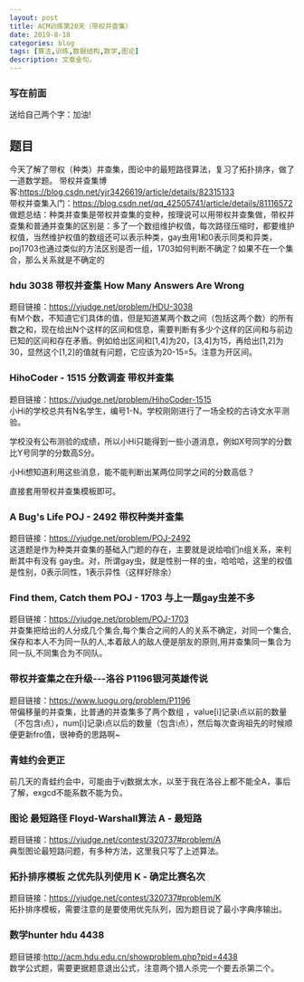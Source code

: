 ```yaml
---
layout: post
title: ACM训练第20天（带权并查集）
date: 2019-8-18
categories: blog
tags: [算法,训练,数据结构,数学,图论]
description: 文章金句。
---
```


### 写在前面
送给自己两个字：加油!

## 题目
今天了解了带权（种类）并查集，图论中的最短路径算法，复习了拓扑排序，做了一道数学题。
带权并查集博客:<https://blog.csdn.net/yjr3426619/article/details/82315133><br/>
带权并查集入门：<https://blog.csdn.net/qq_42505741/article/details/81116572><br/>
做题总结：种类并查集是带权并查集的变种，按理说可以用带权并查集做，带权并查集和普通并查集的区别是：多了一个数组维护权值，每次路径压缩时，都要维护权值，当然维护权值的数组还可以表示种类，gay虫用1和0表示同类和异类，poj1703也通过类似的方法区别是否一组，1703如何判断不确定？如果不在一个集合，那么关系就是不确定的


### hdu 3038 带权并查集 How Many Answers Are Wrong 
题目链接：<https://vjudge.net/problem/HDU-3038><br/>
有M个数，不知道它们具体的值，但是知道某两个数之间（包括这两个数）的所有数之和，现在给出N个这样的区间和信息，需要判断有多少个这样的区间和与前边已知的区间和存在矛盾。例如给出区间和[1,4]为20，[3,4]为15，再给出[1,2]为30，显然这个[1,2]的值就有问题，它应该为20-15=5。注意为开区间。<br/>


### HihoCoder - 1515 分数调查 带权并查集
题目链接：<https://vjudge.net/problem/HihoCoder-1515><br/>
小Hi的学校总共有N名学生，编号1-N。学校刚刚进行了一场全校的古诗文水平测验。  

学校没有公布测验的成绩，所以小Hi只能得到一些小道消息，例如X号同学的分数比Y号同学的分数高S分。  

小Hi想知道利用这些消息，能不能判断出某两位同学之间的分数高低？<br/>


直接套用带权并查集模板即可。<br/>


### A Bug's Life POJ - 2492  带权种类并查集
题目链接：<https://vjudge.net/problem/POJ-2492><br/>
这道题是作为种类并查集的基础入门题的存在，主要就是说给咱们n组关系，来判断其中有没有 gay虫。对，所谓gay虫，就是性别一样的虫，哈哈哈，这里的权值是性别，0表示同性，1表示异性（这样好除余）<br/>
 
### Find them, Catch them POJ - 1703 与上一题gay虫差不多
题目链接：<https://vjudge.net/problem/POJ-1703><br/>
并查集把给出的人分成几个集合,每个集合之间的人的关系不确定，对同一个集合,保存和本人不为同一队的人,本着敌人的敌人便是朋友的原则,用并查集同一集合为同一队,不同集合为不同队。<br/>


### 带权并查集之在升级---洛谷 P1196银河英雄传说
题目链接：<https://www.luogu.org/problem/P1196><br/>
带偏移量的并查集，比普通的并查集多了两个数组 ，value[i]记录i点以前的数量（不包含i点），num[i]记录i点以后的数量（包含i点），然后每次查询祖先的时候顺便更新fro值，很神奇的思路啊~ <br/>

### 青蛙约会更正
前几天的青蛙约会中，可能由于vj数据太水，以至于我在洛谷上都不能全A，事后了解，exgcd不能系数不能为负。<br/>


### 图论  最短路径 Floyd-Warshall算法 A - 最短路 
题目链接：<https://vjudge.net/contest/320737#problem/A><br/>
典型图论最短路问题，有多种方法，这里我只写了上述算法。<br/>

### 拓扑排序模板 之优先队列使用 K - 确定比赛名次 
题目链接：<https://vjudge.net/contest/320737#problem/K><br/>
拓扑排序模板，需要注意的是要使用优先队列，因为题目说了最小字典序输出。<br/>

### 数学hunter hdu 4438
题目链接:<http://acm.hdu.edu.cn/showproblem.php?pid=4438><br/>
数学公式题，需要更据题意退出公式，注意两个猎人杀完一个要去杀第二个。<br/>







